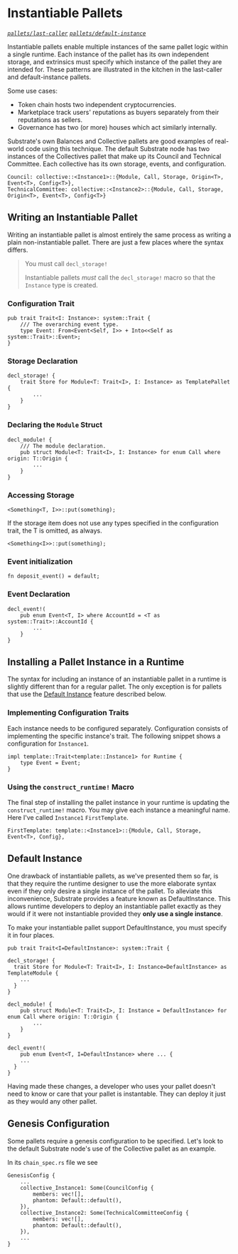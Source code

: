 # Instantiable Pallets
*[`pallets/last-caller`](https://github.com/substrate-developer-hub/recipes/tree/master/pallets/last-caller)* *[`pallets/default-instance`](https://github.com/substrate-developer-hub/recipes/tree/master/pallets/default-instance)*

Instantiable pallets enable multiple instances of the same pallet logic within a single runtime. Each instance of the pallet has its own independent storage, and extrinsics must specify which instance of the pallet they are intended for. These patterns are illustrated in the kitchen in the last-caller and default-instance pallets.

Some use cases:

* Token chain hosts two independent cryptocurrencies.
* Marketplace track users' reputations as buyers separately from their reputations as sellers.
* Governance has two (or more) houses which act similarly internally.

Substrate's own Balances and Collective pallets are good examples of real-world code using this technique. The default Substrate node has two instances of the Collectives pallet that make up its Council and Technical Committee. Each collective has its own storage, events, and configuration.

```rust, ignore
Council: collective::<Instance1>::{Module, Call, Storage, Origin<T>, Event<T>, Config<T>},
TechnicalCommittee: collective::<Instance2>::{Module, Call, Storage, Origin<T>, Event<T>, Config<T>}
```

## Writing an Instantiable Pallet
Writing an instantiable pallet is almost entirely the same process as writing a plain non-instantiable pallet. There are just a few places where the syntax differs.

> You must call `decl_storage!`
>
> Instantiable pallets _must_ call the `decl_storage!` macro so that the `Instance` type is created.

### Configuration Trait
```rust, ignore
pub trait Trait<I: Instance>: system::Trait {
	/// The overarching event type.
	type Event: From<Event<Self, I>> + Into<<Self as system::Trait>::Event>;
}
```

### Storage Declaration
```rust, ignore
decl_storage! {
	trait Store for Module<T: Trait<I>, I: Instance> as TemplatePallet {
		...
	}
}
```

### Declaring the `Module` Struct
```rust, ignore
decl_module! {
	/// The module declaration.
	pub struct Module<T: Trait<I>, I: Instance> for enum Call where origin: T::Origin {
		...
	}
}
```
### Accessing Storage
```rust, ignore
<Something<T, I>>::put(something);
```

If the storage item does not use any types specified in the configuration trait, the T is omitted, as always.

```rust, ignore
<Something<I>>::put(something);
```

### Event initialization
```rust, ignore
fn deposit_event() = default;
```

### Event Declaration
```rust, ignore
decl_event!(
	pub enum Event<T, I> where AccountId = <T as system::Trait>::AccountId {
		...
	}
}
```

## Installing a Pallet Instance in a Runtime

The syntax for including an instance of an instantiable pallet in a runtime is slightly different than for a regular pallet. The only exception is for pallets that use the [Default Instance](#default-instance) feature described below.

### Implementing Configuration Traits
Each instance needs to be configured separately. Configuration consists of implementing the specific instance's trait. The following snippet shows a configuration for `Instance1`.
```rust, ignore
impl template::Trait<template::Instance1> for Runtime {
	type Event = Event;
}
```

### Using the `construct_runtime!` Macro
The final step of installing the pallet instance in your runtime is updating the `construct_runtime!` macro. You may give each instance a meaningful name. Here I've called `Instance1` `FirstTemplate`.
```rust, ignore
FirstTemplate: template::<Instance1>::{Module, Call, Storage, Event<T>, Config},
```


## Default Instance <a name="default-instance"></a>
One drawback of instantiable pallets, as we've presented them so far, is that they require the runtime designer to use the more elaborate syntax even if they only desire a single instance of the pallet. To alleviate this inconvenience, Substrate provides a feature known as DefaultInstance. This allows runtime developers to deploy an instantiable pallet exactly as they would if it were not instantiable provided they **only use a single instance**.

To make your instantiable pallet support DefaultInstance, you must specify it in four places.

```rust, ignore
pub trait Trait<I=DefaultInstance>: system::Trait {
```

```rust, ignore
decl_storage! {
  trait Store for Module<T: Trait<I>, I: Instance=DefaultInstance> as TemplateModule {
    ...
  }
}
```
```rust, ignore
decl_module! {
    pub struct Module<T: Trait<I>, I: Instance = DefaultInstance> for enum Call where origin: T::Origin {
        ...
    }
}
```
```rust, ignore
decl_event!(
	pub enum Event<T, I=DefaultInstance> where ... {
    ...
  }
}
```

Having made these changes, a developer who uses your pallet doesn't need to know or care that your pallet is instantable. They can deploy it just as they would any other pallet.

## Genesis Configuration
Some pallets require a genesis configuration to be specified. Let's look to the default Substrate node's use of the Collective pallet as an example.

In its `chain_spec.rs` file we see
```rust, ignore
GenesisConfig {
	...
	collective_Instance1: Some(CouncilConfig {
		members: vec![],
		phantom: Default::default(),
	}),
	collective_Instance2: Some(TechnicalCommitteeConfig {
		members: vec![],
		phantom: Default::default(),
	}),
	...
}
```
